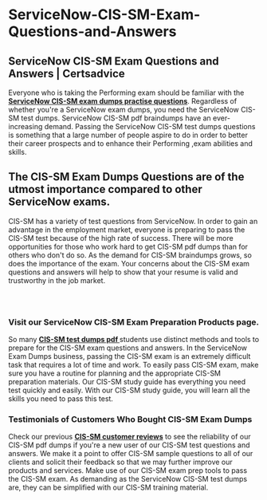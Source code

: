 # ServiceNow-CIS-SM-Exam-Questions-and-Answers
<h2><strong>ServiceNow CIS-SM Exam Questions and Answers | Certsadvice</strong></h2> <p>Everyone who is taking the Performing exam should be familiar with the <a href="http://www.certsadvice.com/servicenow/cis-sm-practice-questions"><strong>ServiceNow CIS-SM exam dumps practise questions</strong></a>. Regardless of whether you&#39;re a ServiceNow exam dumps, you need the ServiceNow CIS-SM test dumps. ServiceNow CIS-SM pdf braindumps have an ever-increasing demand. Passing the ServiceNow CIS-SM test dumps questions is something that a large number of people aspire to do in order to better their career prospects and to enhance their Performing ,exam abilities and skills.</p> <h2><strong>The CIS-SM Exam Dumps Questions are of the utmost importance compared to other ServiceNow exams.</strong></h2> <p>CIS-SM has a variety of test questions from ServiceNow. In order to gain an advantage in the employment market, everyone is preparing to pass the CIS-SM test because of the high rate of success. There will be more opportunities for those who work hard to get CIS-SM pdf dumps than for others who don&#39;t do so. As the demand for CIS-SM braindumps grows, so does the importance of the exam. Your concerns about the CIS-SM exam questions and answers will help to show that your resume is valid and trustworthy in the job market.</p> <p><a href="http://www.certsadvice.com/servicenow/cis-sm-practice-questions" style="display: block; padding: 1em 0; text-align: center; "><img alt="" src="https://1.bp.blogspot.com/-RUOr8Wn-CRk/YUYAxC8kcHI/AAAAAAAAAnw/F7BbdI3tw8QDj5z8iX0vQAioQzKiUxduwCLcBGAsYHQ/s0/unnamed.jpg" /></a></p> <h3><strong>Visit our ServiceNow CIS-SM Exam Preparation Products page.</strong></h3> <p>So many <a href="http://www.certsadvice.com/servicenow/cis-sm-practice-questions"><strong>CIS-SM test dumps pdf </strong></a>students use distinct methods and tools to prepare for the CIS-SM exam questions and answers. In the ServiceNow Exam Dumps business, passing the CIS-SM exam is an extremely difficult task that requires a lot of time and work. To easily pass CIS-SM exam, make sure you have a routine for planning and the appropriate CIS-SM preparation materials. Our CIS-SM study guide has everything you need test quickly and easily. With our CIS-SM study guide, you will learn all the skills you need to pass this test.</p> <h3><strong>Testimonials of Customers Who Bought CIS-SM Exam Dumps</strong></h3> <p>Check our previous <a href="http://www.certsadvice.com/servicenow/cis-sm-practice-questions"><strong>CIS-SM customer reviews</strong></a> to see the reliability of our CIS-SM pdf dumps if you&#39;re a new user of our CIS-SM test questions and answers. We make it a point to offer CIS-SM sample questions to all of our clients and solicit their feedback so that we may further improve our products and services. Make use of our CIS-SM exam prep tools to pass the CIS-SM exam. As demanding as the ServiceNow CIS-SM test dumps are, they can be simplified with our CIS-SM training material.</p>

